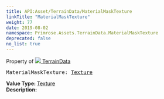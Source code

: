 ```yaml
---
title: API:Asset/TerrainData/MaterialMaskTexture
linkTitle: "MaterialMaskTexture"
weight: 77
date: 2019-08-02
namespace: Primrose.Assets.TerrainData.MaterialMaskTexture
deprecated: false
no_list: true
---
```

Property of <a href="/docs/api-reference/Class/TerrainData"><img src="/icons/silk/default.png"/>&nbsp;TerrainData</a>
<pre class="method-declaration">
MaterialMaskTexture: <a class="type" href="/docs/api-reference/Misc/Texture">Texture</a></pre>
<b>Value Type: </b>
<a class="type" href="/docs/api-reference/Misc/Texture">Texture</a>
<br/>
<b>Description: </b>